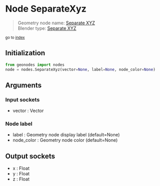 
# Node SeparateXyz

> Geometry node name: [Separate XYZ](https://docs.blender.org/manual/en/latest/modeling/geometry_nodes/vector/separate_xyz.html)<br>
  Blender type: [Separate XYZ](https://docs.blender.org/api/current/bpy.types.ShaderNodeSeparateXYZ.html)
  
<sub>go to [index](index.md)</sub>

## Initialization

```python
from geonodes import nodes
node = nodes.SeparateXyz(vector=None, label=None, node_color=None)
```



## Arguments


### Input sockets

- vector : Vector

### Node label

- label : Geometry node display label (default=None)
- node_color : Geometry node color (default=None)

## Output sockets

- x : Float
- y : Float
- z : Float
